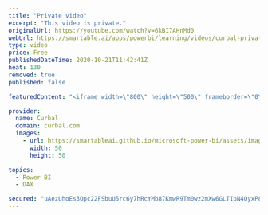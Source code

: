 ```yaml
---
title: "Private video"
excerpt: "This video is private."
originalUrl: https://youtube.com/watch?v=6kBI7AHnMd0
webUrl: https://smartable.ai/apps/powerbi/learning/videos/curbal-private-video/
type: video
price: Free
publishedDateTime: 2020-10-21T11:42:41Z
heat: 130
removed: true
published: false

featuredContent: "<iframe width=\"800\" height=\"500\" frameborder=\"0\" src=\"https://www.youtube.com/embed/6kBI7AHnMd0\" allow=\"accelerometer; autoplay; encrypted-media; gyroscope; picture-in-picture\" allowfullscreen></iframe>"

provider:
  name: Curbal
  domain: curbal.com
  images:
    - url: https://smartableai.github.io/microsoft-power-bi/assets/images/organizations/curbal.com-50x50.jpg
      width: 50
      height: 50

topics:
  - Power BI
  - DAX

secured: "uAezUhoEs3Qpc22FSbuU5rc6y7hRcYMb87KmwR9Tm0wz2mXw6GLTIpN4QyxP8H/TsMUdVdcff1WI415Vn9de5Q3P/cWK+6mghcHuXSmhLIMY7Ra0H7RRbZ334FRY8nFjZON8IkCvbaIeZVxf+TncSguBHqaDD+wZx9jRvDwhnbwDXw71LNXMh7AlsO4IavWzjcUCxAqh6Q3+gVwfqV4jGa5x+PsY+ABwAz2EpsvibkonbZm+pi56GRPk2h0XzZ3jvXrOoBtkGs2Why7m8fsa6q8ImVD08Xcf2rszB7x3o+mgusnyH+xMaHw83h7wc25sqVnBzSB2WdzWNVuN6Rf457e5w/J/1EvsdsbWtrU8UcY=;EQRme4xa8DCaRT8jgd2yvA=="
---
```


